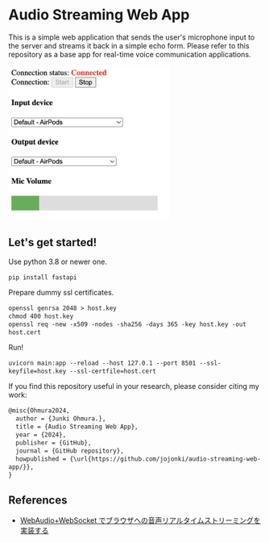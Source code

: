 # Audio Streaming Web App

This is a simple web application that sends the user's microphone input to the server and streams it back in a simple echo form. Please refer to this repository as a base app for real-time voice communication applications.

<img src="screen.jpg" width="320px"/>


## Let's get started!

Use python 3.8 or newer one.

```shell
pip install fastapi
```

Prepare dummy ssl certificates.

```shell
openssl genrsa 2048 > host.key
chmod 400 host.key
openssl req -new -x509 -nodes -sha256 -days 365 -key host.key -out host.cert
```

Run!

```shell
uvicorn main:app --reload --host 127.0.1 --port 8501 --ssl-keyfile=host.key --ssl-certfile=host.cert
```

If you find this repository useful in your research, please consider citing my work:

```
@misc{Ohmura2024,
  author = {Junki Ohmura.},
  title = {Audio Streaming Web App},
  year = {2024},
  publisher = {GitHub},
  journal = {GitHub repository},
  howpublished = {\url{https://github.com/jojonki/audio-streaming-web-app/}},
}
```

## References

- [WebAudio+WebSocket でブラウザへの音声リアルタイムストリーミングを実装する](https://gist.github.com/ykst/6e80e3566bd6b9d63d19?permalink_comment_id=1877566)
